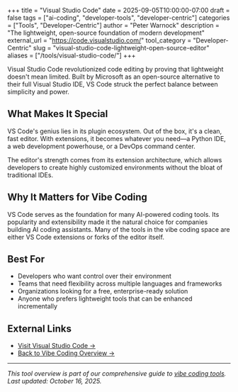 +++
title = "Visual Studio Code"
date = 2025-09-05T10:00:00-07:00
draft = false
tags = ["ai-coding", "developer-tools", "developer-centric"]
categories = ["Tools", "Developer-Centric"]
author = "Peter Warnock"
description = "The lightweight, open-source foundation of modern development"
external_url = "https://code.visualstudio.com/"
tool_category = "Developer-Centric"
slug = "visual-studio-code-lightweight-open-source-editor"
aliases = ["/tools/visual-studio-code/"]
+++

Visual Studio Code revolutionized code editing by proving that lightweight doesn't mean limited. Built by Microsoft as an open-source alternative to their full Visual Studio IDE, VS Code struck the perfect balance between simplicity and power.

## What Makes It Special

VS Code's genius lies in its plugin ecosystem. Out of the box, it's a clean, fast editor. With extensions, it becomes whatever you need—a Python IDE, a web development powerhouse, or a DevOps command center.

The editor's strength comes from its extension architecture, which allows developers to create highly customized environments without the bloat of traditional IDEs.

## Why It Matters for Vibe Coding

VS Code serves as the foundation for many AI-powered coding tools. Its popularity and extensibility made it the natural choice for companies building AI coding assistants. Many of the tools in the vibe coding space are either VS Code extensions or forks of the editor itself.

## Best For

- Developers who want control over their environment
- Teams that need flexibility across multiple languages and frameworks
- Organizations looking for a free, enterprise-ready solution
- Anyone who prefers lightweight tools that can be enhanced incrementally

## External Links

- [Visit Visual Studio Code →](https://code.visualstudio.com/)
- [Back to Vibe Coding Overview →](/posts/vibe-coding-revolution/)

---

*This tool overview is part of our comprehensive guide to [vibe coding tools](/posts/vibe-coding-revolution/). Last updated: October 16, 2025.*
